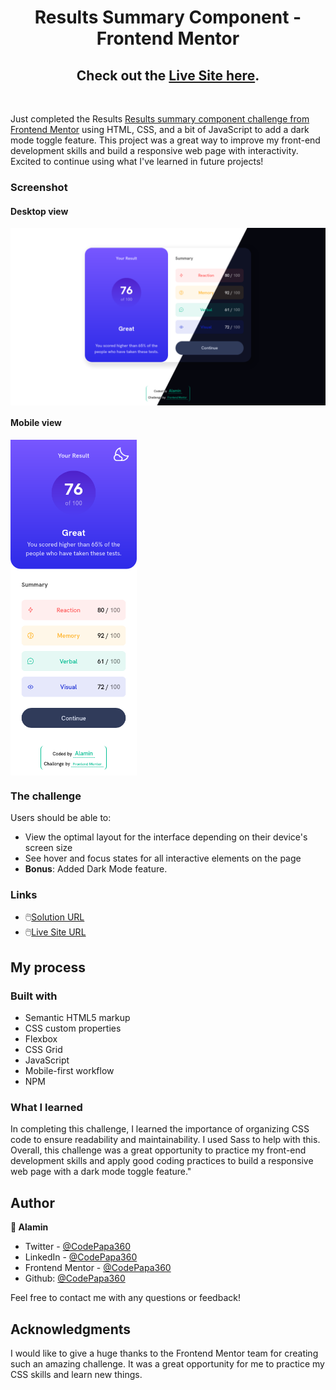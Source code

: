 <h1 align="center">Results Summary Component - Frontend Mentor</h1>
<h2 align="center">
Check out the <a href="" target="_blank">Live Site here</a>.
</h2>
</br>

Just completed the Results [Results summary component challenge from Frontend Mentor](https://www.frontendmentor.io/challenges/results-summary-component-CE_K6s0maV) using HTML, CSS, and a bit of JavaScript to add a dark mode toggle feature. This project was a great way to improve my front-end development skills and build a responsive web page with interactivity. Excited to continue using what I've learned in future projects!

### Screenshot

#### Desktop view

<p><img align="center" src="screenshots/Screenshot compared - Frontend Mentor Results summary component.png"/></p>

#### Mobile view

<p><img align="center" width="40%" src="screenshots/Screenshot mobile white - Frontend Mentor Results summary component.png"/></p>

### The challenge

Users should be able to:

- View the optimal layout for the interface depending on their device's screen size
- See hover and focus states for all interactive elements on the page
- **Bonus**: Added Dark Mode feature.

### Links

- 🖱️[Solution URL]()
- 🖱️[Live Site URL]()

## My process

### Built with

- Semantic HTML5 markup
- CSS custom properties
- Flexbox
- CSS Grid
- JavaScript
- Mobile-first workflow
- NPM

### What I learned

In completing this challenge, I learned the importance of organizing CSS code to ensure readability and maintainability. I used Sass to help with this. Overall, this challenge was a great opportunity to practice my front-end development skills and apply good coding practices to build a responsive web page with a dark mode toggle feature."

## Author

<b>👤 Alamin</b>

- Twitter - [@CodePapa360](https://www.twitter.com/CodePapa360)
- LinkedIn - [@CodePapa360](https://www.linkedin.com/in/codepapa360)
- Frontend Mentor - [@CodePapa360](https://www.frontendmentor.io/profile/CodePapa360)
- Github: [@CodePapa360](https://github.com/codepapa360)

Feel free to contact me with any questions or feedback!

## Acknowledgments

I would like to give a huge thanks to the Frontend Mentor team for creating such an amazing challenge. It was a great opportunity for me to practice my CSS skills and learn new things.
